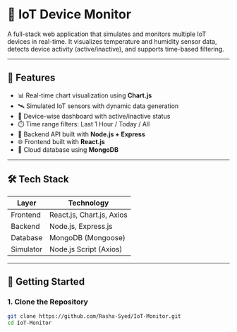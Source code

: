 # 📡 IoT Device Monitor

A full-stack web application that simulates and monitors multiple IoT devices in real-time. It visualizes temperature and humidity sensor data, detects device activity (active/inactive), and supports time-based filtering.

---

## 🌟 Features

- 📊 Real-time chart visualization using **Chart.js**
- 🛰️ Simulated IoT sensors with dynamic data generation
- 📡 Device-wise dashboard with active/inactive status
- ⏱️ Time range filters: Last 1 Hour / Today / All
- 🧭 Backend API built with **Node.js + Express**
- 🌐 Frontend built with **React.js**
- 💾 Cloud database using **MongoDB**

---

## 🛠️ Tech Stack

| Layer      | Technology               |
|------------|--------------------------|
| Frontend   | React.js, Chart.js, Axios|
| Backend    | Node.js, Express.js      |
| Database   | MongoDB (Mongoose)       |
| Simulator  | Node.js Script (Axios)   |

---

## 🚀 Getting Started

### 1. Clone the Repository

```bash
git clone https://github.com/Rasha-Syed/IoT-Monitor.git
cd IoT-Monitor

